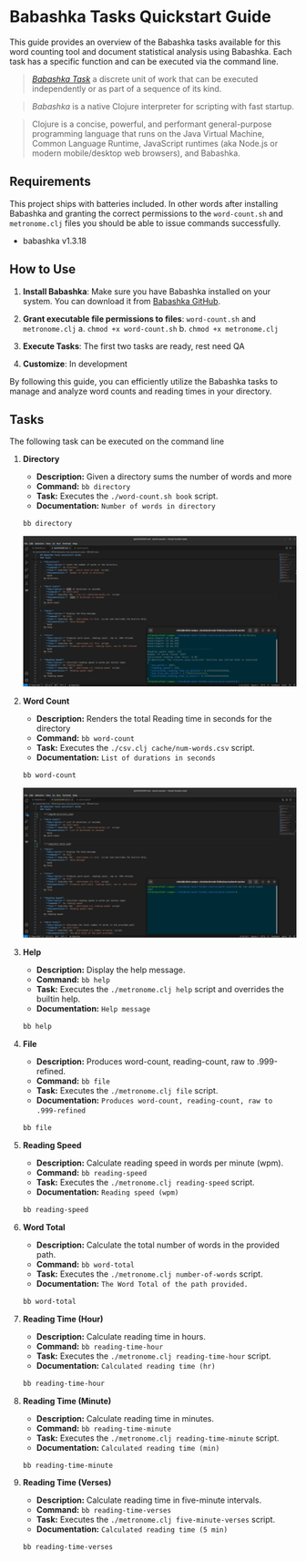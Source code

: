 # Babashka Tasks Quickstart Guide

This guide provides an overview of the Babashka tasks available for this word counting tool and document statistical analysis using Babashka. Each task has a specific function and can be executed via the command line.

> [*Babashka Task*](docs/babashka-task.md) a discrete unit of work that can be executed independently or as part of a sequence of its kind.

> *Babashka* is a native Clojure interpreter for scripting with fast startup.

> Clojure is a concise, powerful, and performant general-purpose  programming language that runs on the Java Virtual Machine, Common Language Runtime, JavaScript runtimes (aka Node.js or modern mobile/desktop web browsers), and Babashka.

## Requirements

This project ships with batteries included. In other words after installing Babashka and granting the correct permissions to the `word-count.sh` and `metronome.clj` files you should be able to issue commands successfully.

- babashka v1.3.18

## How to Use

1. **Install Babashka**: Make sure you have Babashka installed on your system. You can download it from [Babashka GitHub](https://github.com/babashka/babashka).

2. **Grant executable file permissions to files**: `word-count.sh` and `metronome.clj`
   a. `chmod +x word-count.sh`
   b. `chmod +x metronome.clj`

3. **Execute Tasks**: The first two tasks are ready, rest need QA

4. **Customize**: In development

By following this guide, you can efficiently utilize the Babashka tasks to manage and analyze word counts and reading times in your directory.

## Tasks

The following task can be executed on the command line

1. **Directory**
   - **Description:** Given a directory sums the number of words and more
   - **Command:** `bb directory`
   - **Task:** Executes the `./word-count.sh book` script.
   - **Documentation:** `Number of words in directory`
   ```bash
   bb directory
   ```

   ![](screenshots/bb-directory.png)

2. **Word Count**
   - **Description:** Renders the total Reading time in seconds for the directory
   - **Command:** `bb word-count`
   - **Task:** Executes the `./csv.clj cache/num-words.csv` script.
   - **Documentation:** `List of durations in seconds`
   ```bash
   bb word-count
   ```

   ![](screenshots/bb-word-count.png)

3. **Help**
   - **Description:** Display the help message.
   - **Command:** `bb help`
   - **Task:** Executes the `./metronome.clj help` script and overrides the builtin help.
   - **Documentation:** `Help message`
   ```bash
   bb help
   ```

4. **File**
   - **Description:** Produces word-count, reading-count, raw to .999-refined.
   - **Command:** `bb file`
   - **Task:** Executes the `./metronome.clj file` script.
   - **Documentation:** `Produces word-count, reading-count, raw to .999-refined`
   ```bash
   bb file
   ```

5. **Reading Speed**
   - **Description:** Calculate reading speed in words per minute (wpm).
   - **Command:** `bb reading-speed`
   - **Task:** Executes the `./metronome.clj reading-speed` script.
   - **Documentation:** `Reading speed (wpm)`
   ```bash
   bb reading-speed
   ```

6. **Word Total**
   - **Description:** Calculate the total number of words in the provided path.
   - **Command:** `bb word-total`
   - **Task:** Executes the `./metronome.clj number-of-words` script.
   - **Documentation:** `The Word Total of the path provided.`
   ```bash
   bb word-total
   ```

7. **Reading Time (Hour)**
   - **Description:** Calculate reading time in hours.
   - **Command:** `bb reading-time-hour`
   - **Task:** Executes the `./metronome.clj reading-time-hour` script.
   - **Documentation:** `Calculated reading time (hr)`
   ```bash
   bb reading-time-hour
   ```

8. **Reading Time (Minute)**
   - **Description:** Calculate reading time in minutes.
   - **Command:** `bb reading-time-minute`
   - **Task:** Executes the `./metronome.clj reading-time-minute` script.
   - **Documentation:** `Calculated reading time (min)`
   ```bash
   bb reading-time-minute
   ```

9. **Reading Time (Verses)**
   - **Description:** Calculate reading time in five-minute intervals.
   - **Command:** `bb reading-time-verses`
   - **Task:** Executes the `./metronome.clj five-minute-verses` script.
   - **Documentation:** `Calculated reading time (5 min)`
   ```bash
   bb reading-time-verses
   ```
